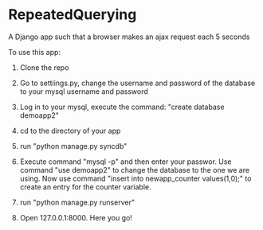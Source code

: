 RepeatedQuerying
================

A Django app such that a browser makes an ajax request each 5 seconds

To use this app:

1. Clone the repo

2. Go to settiings.py, change the username and password of the database to your mysql username and password

3. Log in to your mysql, execute the command: "create database demoapp2"

4. cd to the directory of your app

5. run "python manage.py syncdb"

6. Execute command "mysql -p" and then enter your passwor. Use command "use demoapp2" to change the database to the one we are using. Now use command "insert into newapp_counter values(1,0);" to create an entry for the counter variable.

7. run "python manage.py runserver"

8. Open 127.0.0.1:8000. Here you go!

